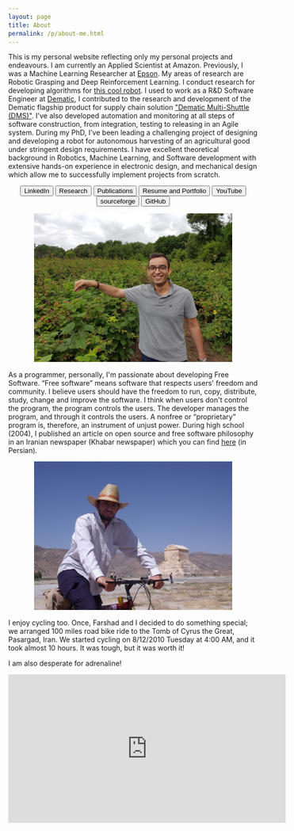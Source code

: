 ```yaml
---
layout: page
title: About
permalink: /p/about-me.html
---
```


This is my personal website reflecting only my personal projects and endeavours. I am currently an Applied Scientist at Amazon. Previously, I was a Machine Learning Researcher at [Epson](https://epson.ca/). My areas of research are Robotic Grasping and Deep Reinforcement Learning. I conduct research for developing algorithms for [this cool robot](https://www.youtube.com/watch?v=KbutneI3vGE). I used to work as a R&D Software Engineer at [Dematic](http://www.dematic.com/), I contributed to the research and development of the Dematic flagship product for supply chain solution ["Dematic Multi-Shuttle (DMS)"](https://www.youtube.com/watch?v=DQq_S4RoSKM). I've also developed automation and monitoring at all steps of software construction, from integration, testing to releasing in an Agile system. During my PhD, I’ve been leading a challenging project of designing and developing a robot for autonomous harvesting of an agricultural good under stringent design requirements. I have excellent theoretical background in Robotics, Machine Learning, and Software development with extensive hands-on experience in electronic design, and mechanical design which allow me to successfully implement projects from scratch.
<div style="text-align: center;">
<input onclick="window.open('https://www.linkedin.com/in/mahyaret')" type="button" value="LinkedIn" />
<input onclick="window.open('http://www.etedal.net/p/research.html')" type="button" value="Research" />
<input onclick="window.open('http://www.etedal.net/p/pubs.html')" type="button" value="Publications" />
<input onclick="window.open('http://www.etedal.net/p/resume.html')" type="button" value="Resume and Portfolio" />
<input onclick="window.open('https://www.youtube.com/user/mahyaret')" type="button" value="YouTube" />
<input onclick="window.open('https://sourceforge.net/u/mahyaret/')" type="button" value="sourceforge" />
<input onclick="window.open('https://github.com/mahyaret')" type="button" value="GitHub" /></div>

<p align="center">
<img src="/img/about/20160709_115131.jpg" height="300">
</p>

As a programmer, personally, I'm passionate about developing Free Software. “Free software” means software that respects users' freedom and community. I believe users should have the freedom to run, copy, distribute, study, change and improve the software. I think when users don't control the program, the program controls the users. The developer manages the program, and through it controls the users. A nonfree or “proprietary” program is, therefore, an instrument of unjust power. During high school (2004), I published an article on open source and free software philosophy in an Iranian newspaper (Khabar newspaper) which you can find [here](https://drive.google.com/open?id=0B2qUWADY_c8kZEdGV0RVTW4zYzA) (in Persian).

  

<p align="center">
<img src="/img/about/Pasargad.jpg" height="300">
</p>

I enjoy cycling too. Once, Farshad and I decided to do something special; we arranged 100 miles road bike ride to the Tomb of Cyrus the Great, Pasargad, Iran. We started cycling on 8/12/2010 Tuesday at 4:00 AM, and it took almost 10 hours. It was tough, but it was worth it!

I am also desperate for adrenaline!

<div style="text-align: center;">
<iframe allowfullscreen="" frameborder="0" height="300" src="https://www.youtube.com/embed/9LuUmJfSyLU" width="560"></iframe></div>

